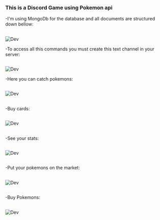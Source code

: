 ### This is a Discord Game using Pokemon api
-I'm using MongoDb for the database and all documents are structured down bellow:
##
![Dev](https://media.discordapp.net/attachments/587446659835756546/888116301422272562/1674b99e-cf5b-4897-9a3e-a7567b2e2b14.png?width=1005&height=670)


-To access all this commands you must create this text channel in your server:
##
![Dev](https://cdn.discordapp.com/attachments/587446659835756546/880075344185557062/unknown.png)

-Here you can catch pokemons:
##
![Dev](https://media.discordapp.net/attachments/587446659835756546/878327661783580752/unknown.png)
##
-Buy cards:
##
![Dev](https://media.discordapp.net/attachments/587446659835756546/878327774375456839/unknown.png)
##
-See your stats:
##
![Dev](https://media.discordapp.net/attachments/587446659835756546/878327904755417108/unknown.png?width=765&height=670)
##
-Put your pokemons on the market:
##
![Dev](https://media.discordapp.net/attachments/587446659835756546/878328592797433976/unknown.png)

##
-Buy Pokemons: 
##
![Dev](https://media.discordapp.net/attachments/587446659835756546/878328592797433976/unknown.png)

